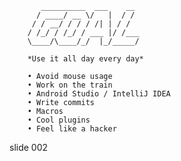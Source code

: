            __________  ___    __
          / ____/ __ \/   |  / /
         / / __/ / / / /| | / /
        / /_/ / /_/ / ___ |/ /___
        \____/\____/_/  |_/_____/

        *Use it all day every day*

        • Avoid mouse usage
        • Work on the train
        • Android Studio / IntelliJ IDEA
        • Write commits
        • Macros
        • Cool plugins
        • Feel like a hacker

















































































slide 002
